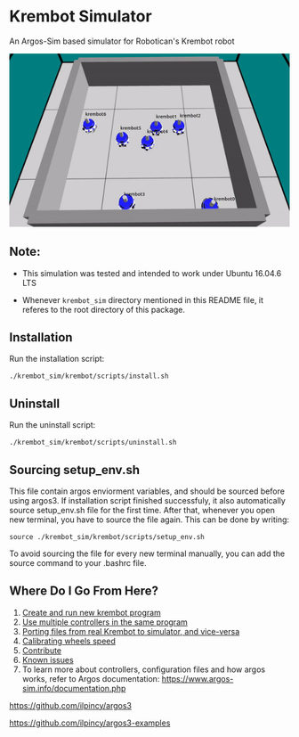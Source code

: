 # Krembot Simulator
An Argos-Sim based simulator for Robotican's Krembot robot 

![](demo.gif)

## Note:

* This simulation was tested and intended to work under Ubuntu 16.04.6 LTS

* Whenever `krembot_sim` directory mentioned in this README file, it referes to the root directory of this package.

## Installation

Run the installation script:

```
./krembot_sim/krembot/scripts/install.sh
```

## Uninstall

Run the uninstall script:

```
./krembot_sim/krembot/scripts/uninstall.sh
```


## Sourcing setup_env.sh

This file contain argos enviorment variables, and should be sourced before using argos3.
If installation script finished successfuly, it also automatically source setup_env.sh file for the first time.
After that, whenever you open new terminal, you have to source the file again. This can be done by writing:

```
source ./krembot_sim/krembot/scripts/setup_env.sh
```

To avoid sourcing the file for every new terminal manually, you can add the source command to your .bashrc file.

## Where Do I Go From Here?

1. [Create and run new krembot program](new_program.md)
2. [Use multiple controllers in the same program](multi_controllers.md)
3. [Porting files from real Krembot to simulator, and vice-versa](porting.md) 
4. [Calibrating wheels speed](wheels_calib.md) 
5. [Contribute](CONTRIBUTE.md)
6. [Known issues](known_issues.md)
7. To learn more about controllers, configuration files and how argos works, refer to Argos documentation:
https://www.argos-sim.info/documentation.php

https://github.com/ilpincy/argos3

https://github.com/ilpincy/argos3-examples

































